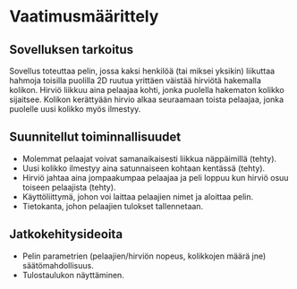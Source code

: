 # Vaatimusmäärittely

## Sovelluksen tarkoitus
Sovellus toteuttaa pelin, jossa kaksi henkilöä (tai miksei yksikin) liikuttaa hahmoja
toisilla puolilla 2D ruutua yrittäen väistää hirviötä hakemalla kolikon. Hirviö liikkuu aina pelaajaa kohti, jonka
puolella hakematon kolikko sijaitsee. Kolikon kerättyään hirvio alkaa seuraamaan toista
pelaajaa, jonka puolelle uusi kolikko myös ilmestyy.

## Suunnitellut toiminnallisuudet
- Molemmat pelaajat voivat samanaikaisesti liikkua näppäimillä (tehty).
- Uusi kolikko ilmestyy aina satunnaiseen kohtaan kentässä (tehty).
- Hirviö jahtaa aina jompaakumpaa pelaajaa ja peli loppuu kun hirviö osuu
toiseen pelaajista (tehty).
- Käyttöliittymä, johon voi laittaa pelaajien nimet ja aloittaa pelin.
- Tietokanta, johon pelaajien tulokset tallennetaan.

## Jatkokehitysideoita
- Pelin parametrien (pelaajien/hirviön nopeus, kolikkojen määrä jne) säätömahdollisuus.
- Tulostaulukon näyttäminen.
